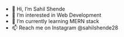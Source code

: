 - 👋 Hi, I’m Sahil Shende
- 👀 I’m interested in Web Development
- 🌱 I’m currently learning MERN stack
- 📫 Reach me on Instagram @sahilshende28
